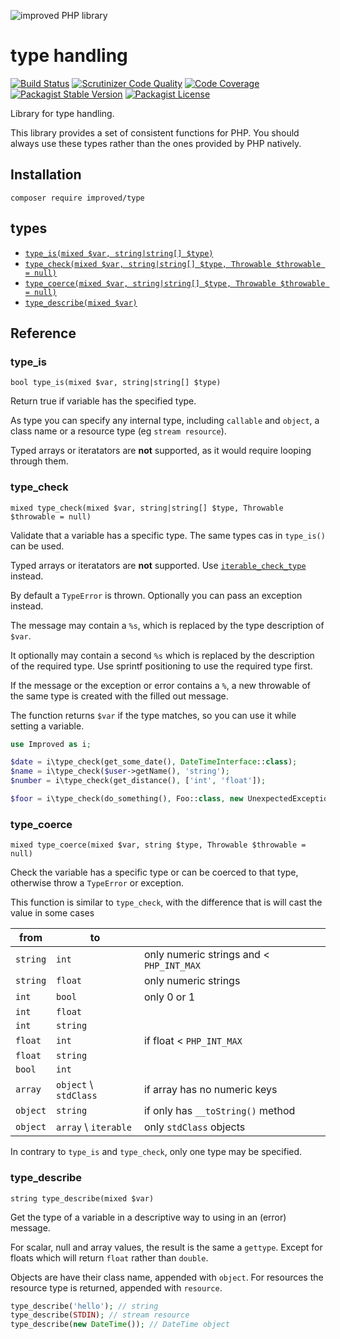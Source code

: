 ![improved PHP library](https://user-images.githubusercontent.com/100821/46372249-e5eb7500-c68a-11e8-801a-2ee57da3e5e3.png)

# type handling

[![Build Status](https://travis-ci.org/improved-php-library/type.svg?branch=master)](https://travis-ci.org/improved-php-library/type)
[![Scrutinizer Code Quality](https://scrutinizer-ci.com/g/improved-php-library/type/badges/quality-score.png?b=master)](https://scrutinizer-ci.com/g/improved-php-library/type/?branch=master)
[![Code Coverage](https://scrutinizer-ci.com/g/improved-php-library/type/badges/coverage.png?b=master)](https://scrutinizer-ci.com/g/improved-php-library/type/?branch=master)
[![Packagist Stable Version](https://img.shields.io/packagist/v/improved/type.svg)](https://packagist.org/packages/improved/type)
[![Packagist License](https://img.shields.io/packagist/l/improved/type.svg)](https://packagist.org/packages/improved/type)

Library for type handling.

This library provides a set of consistent functions for PHP. You should always use these types rather than the ones
provided by PHP natively.

## Installation

    composer require improved/type

## types

* [`type_is(mixed $var, string|string[] $type)`](#type_is)
* [`type_check(mixed $var, string|string[] $type, Throwable $throwable = null)`](#type_check)
* [`type_coerce(mixed $var, string|string[] $type, Throwable $throwable = null)`](#type_coerce)
* [`type_describe(mixed $var)`](#type_describe)

## Reference

### type_is

    bool type_is(mixed $var, string|string[] $type)
    
Return true if variable has the specified type.

As type you can specify any internal type, including `callable` and `object`, a class name or a resource type (eg
`stream resource`). 

Typed arrays or iteratators are **not** supported, as it would require looping through them.

### type_check

    mixed type_check(mixed $var, string|string[] $type, Throwable $throwable = null)
    
Validate that a variable has a specific type. The same types cas in `type_is()` can be used.

Typed arrays or iteratators are **not** supported. Use
[`iterable_check_type`](https://github.com/improved-php-library/iterable#checktype) instead.

By default a `TypeError` is thrown. Optionally you can pass an exception instead.

The message may contain a `%s`, which is replaced by the type description of `$var`.

It optionally may contain a second `%s` which is replaced by the description of the required type. Use sprintf
positioning to use the required type first.

If the message or the exception or error contains a `%`, a new throwable of the same type is created with the filled
out message.

The function returns `$var` if the type matches, so you can use it while setting a variable.

```php
use Improved as i;

$date = i\type_check(get_some_date(), DateTimeInterface::class);
$name = i\type_check($user->getName(), 'string');
$number = i\type_check(get_distance(), ['int', 'float']);

$foor = i\type_check(do_something(), Foo::class, new UnexpectedException('Wanted %2$s, not %1$s'));
```

### type_coerce

    mixed type_coerce(mixed $var, string $type, Throwable $throwable = null)

Check the variable has a specific type or can be coerced to that type, otherwise throw a `TypeError` or exception.

This function is similar to `type_check`, with the difference that is will cast the value in some cases


| from     | to                    |                                          |
|----------|-----------------------|------------------------------------------|
| `string` | `int`                 | only numeric strings and < `PHP_INT_MAX` |
| `string` | `float`               | only numeric strings                     |
| `int`    | `bool`                | only 0 or 1                              |
| `int`    | `float`               |                                          |
| `int`    | `string`              |                                          |
| `float`  | `int`                 | if float < `PHP_INT_MAX`                 |
| `float`  | `string`              |                                          |
| `bool`   | `int`                 |                                          |
| `array`  | `object` \ `stdClass` | if array has no numeric keys             |
| `object` | `string`              | if only has `__toString()` method        |
| `object` | `array` \ `iterable`  | only `stdClass` objects                  |

In contrary to `type_is` and `type_check`, only one type may be specified.


### type_describe

    string type_describe(mixed $var)

Get the type of a variable in a descriptive way to using in an (error) message.

For scalar, null and array values, the result is the same a `gettype`. Except for floats which will return `float`
rather than `double`.  

Objects are have their class name, appended with `object`. For resources the resource type is returned, appended with
`resource`.

```php
type_describe('hello'); // string
type_describe(STDIN); // stream resource
type_describe(new DateTime()); // DateTime object
```
